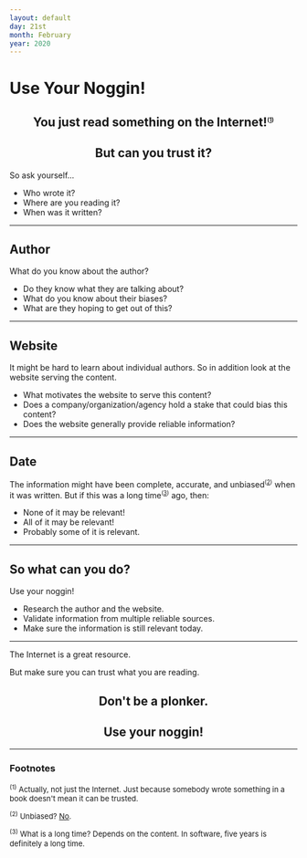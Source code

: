 ```yaml
---
layout: default
day: 21st
month: February
year: 2020
---
```


# Use Your Noggin!

<h2 style="text-align:center">You just read something on the Internet!<sup><span style="font-size: x-small">(<a href="#footnote-1">1</a>)</span></sup></h2>

<h2 style="text-align:center">But can you trust it?</h2>

So ask yourself...
* Who wrote it?
* Where are you reading it?
* When was it written?

---

## Author

What do you know about the author?

* Do they know what they are talking about?
* What do you know about their biases?
* What are they hoping to get out of this?

---

<h2>Website</h2>

It might be hard to learn about individual authors.
So in addition look at the website serving the content.

* What motivates the website to serve this content?
* Does a company/organization/agency hold a stake that could bias this content?
* Does the website generally provide reliable information?

---

## Date

The information might have been complete, accurate, and unbiased<sup><span style="font-size: x-small">([2](#footnote-2))</span></sup> when it was written.
But if this was a long time<sup><span style="font-size: x-small">([3](#footnote-3))</span></sup> ago, then:

* None of it may be relevant!
* All of it may be relevant!
* Probably some of it is relevant.

---

## So what can you do?

Use your noggin!

* Research the author and the website.
* Validate information from multiple reliable sources.
* Make sure the information is still relevant today.

---

The Internet is a great resource.

But make sure you can trust what you are reading.

<h2 style="text-align:center">Don't be a plonker.</h2>

<h2 style="text-align:center">Use your noggin!</h2>

---

### Footnotes

<div style="font-size: small">

<a name="footnote-1"></a>
<sup>(1)</sup> Actually, not just the Internet.
Just because somebody wrote something in a book doesn't mean it can be trusted.

<a name="footnote-2"></a>
<sup>(2)</sup> Unbiased? [No](https://en.wikipedia.org/wiki/Implicit_stereotype).

<a name="footnote-3"></a>
<sup>(3)</sup> What is a long time?
Depends on the content.
In software, five years is definitely a long time.

</div>